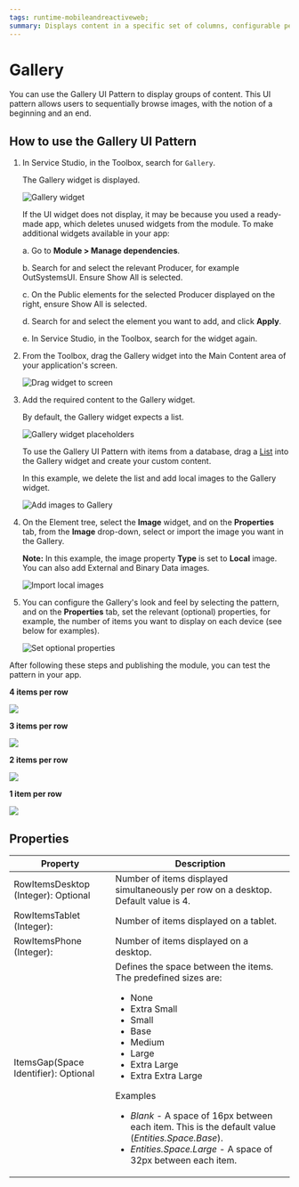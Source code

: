 ```yaml
---
tags: runtime-mobileandreactiveweb;  
summary: Displays content in a specific set of columns, configurable per device type and orientation. 
---
```


# Gallery

You can use the Gallery UI Pattern to display groups of content. This UI pattern allows users to sequentially browse images, with the notion of a beginning and an end.

## How to use the Gallery UI Pattern

1. In Service Studio, in the Toolbox, search for `Gallery`.

    The Gallery widget is displayed.

    ![Gallery widget](<images/gallery-widget-ss.png>)

    If the UI widget does not display, it may be because you used a ready-made app, which deletes unused widgets from the module. To make additional widgets available in your app:

    a. Go to **Module > Manage dependencies**.

    b. Search for and select the relevant Producer, for example OutSystemsUI. Ensure Show All is selected. 

    c. On the Public elements for the selected Producer displayed on the right, ensure Show All is selected.
    
    d. Search for and select the element you want to add, and click **Apply**. 
    
    e. In Service Studio, in the Toolbox, search for the widget again.

1. From the Toolbox, drag the Gallery widget into the Main Content area of your application's screen.

    ![Drag widget to screen](<images/gallery-dragwidget-ss.png>)

1. Add the required content to the Gallery widget.

    By default, the Gallery widget expects a list.

    ![Gallery widget placeholders](<images/gallery-list-ss.png>)

    To use the Gallery UI Pattern with items from a database, drag a [List](<../../../../../ref/lang/auto/ServiceStudio.Plugin.NRWidgets.List.final.md>) into the Gallery widget and create your custom content.

    In this example, we delete the list and add local images to the Gallery widget.

    ![Add images to Gallery](<images/gallery-image-ss.png>)

1. On the Element tree, select the **Image** widget, and on the **Properties** tab, from the **Image** drop-down, select or import the image you want in the Gallery.

    **Note:** In this example, the image property **Type** is set to **Local** image. You can also add External and Binary Data images.

    ![Import local images](<images/gallery-localimage-ss.png>)
  
1. You can configure the Gallery's look and feel by selecting the pattern, and on the **Properties** tab, set the relevant (optional) properties, for example, the number of items you want to display on each device (see below for examples).

    ![Set optional properties](<images/gallery-properties-ss.png>)

After following these steps and publishing the module, you can test the pattern in your app.

**4 items per row**

![](<images/gallerymob-14-ss.png>)

**3 items per row**
    
![](<images/gallerymob-15-ss.png>)

**2 items per row**

![](<images/gallerymob-16-ss.png>)

**1 item per row**

![](<images/gallerymob-17-ss.png>)

## Properties

| Property | Description |
|---|---|
|RowItemsDesktop (Integer): Optional |  Number of items displayed simultaneously per row on a desktop. Default value is 4.|
|RowItemsTablet (Integer):  |  Number of items displayed on a tablet. |
|RowItemsPhone (Integer):  | Number of items displayed on a desktop.  |
|ItemsGap(Space Identifier): Optional  | Defines the space between the items. The predefined sizes are:<p><ul><li>None</li><li>Extra Small</li><li>Small</li><li>Base</li><li>Medium</li><li>Large</li><li>Extra Large</li><li>Extra Extra Large</li></ul></p><p>Examples<ul><li>_Blank_ - A space of 16px between each item. This is the default value (_Entities.Space.Base_). </li><li>_Entities.Space.Large_ - A space of 32px between each item.</li></ul></p> |
